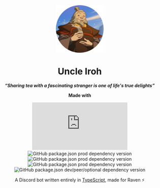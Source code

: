 <div align="center">

<img src="UncleIroh.png" alt="Uncle Iroh" width="150"/>

# Uncle Iroh

**_“Sharing tea with a fascinating stranger is one of life's true delights”_**

**Made with**

![GitHub package.json prod dependency version](https://img.shields.io/github/package-json/dependency-version/AhsokaT/Raven/discord.js)
![GitHub package.json prod dependency version](https://img.shields.io/github/package-json/dependency-version/AhsokaT/Raven/%40sapphire%2Fframework?color=crimson)
![GitHub package.json prod dependency version](https://img.shields.io/github/package-json/dependency-version/AhsokaT/Raven/%40sapphire%2Fdecorators?color=yellow)
![GitHub package.json prod dependency version](https://img.shields.io/github/package-json/dependency-version/AhsokaT/Raven/mongodb?color=forestgreen)
![GitHub package.json dev/peer/optional dependency version](https://img.shields.io/github/package-json/dependency-version/AhsokaT/Raven/dev/tsup?color=purple)

A Discord bot written entirely in [TypeScript](https://www.typescriptlang.org), made for Raven ⚡

</div>
